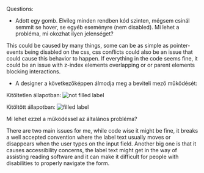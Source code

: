 Questions:

- Adott egy gomb. Elvileg minden rendben kód szinten, mégsem csinál semmit se hover, se egyéb eseményre (nem disabled). Mi lehet a probléma, mi okozhat ilyen jelenséget?

This could be caused by many things, some can be as simple as pointer-events being disabled on the css, css conflicts could also be an issue that could cause this behavior to happen. If everything in the code seems fine, it could be an issue with z-index elements overlapping or or parent elements blocking interactions.

- A designer a következőképpen álmodja meg a beviteli mező működését:

Kitöltetlen állapotban:
![not filled label](https://comnica.hu/wp-content/uploads/2024/10/Gomb1.png)

Kitöltött állapotban:
![filled label](https://comnica.hu/wp-content/uploads/2024/10/Gomb-2.png)

Mi lehet ezzel a működéssel az általános probléma?

There are two main issues for me, while code wise it might be fine, it breaks a well accepted convention where
the label text usually moves or disappears when the user types on the input field. Another big one is that it
causes accessibility concerns, the label text might get in the way of assisting reading software and it can make it
difficult for people with disabilities to properly navigate the form.
